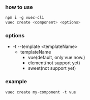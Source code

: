 ### how to use

```javascript
npm i -g vuec-cli
vuec create <component> <options>
```

### options
* -t --template \<templateName\>
  * templateName
    * vue(default, only vue now.)
    * element(not support yet)
    * sweet(not support yet)

### example 
```javascript
vuec create my-component -t vue
```